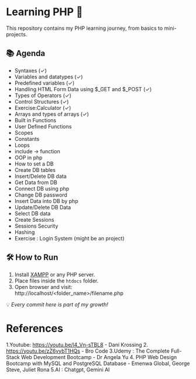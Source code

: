# Learning PHP 🐘

This repository contains my PHP learning journey, from basics to mini-projects.

## 📚 Agenda
- Syntaxes (✓) 
- Variables and datatypes (✓) 
- Predefined variables (✓) 
- Handling HTML Form Data using $_GET and $_POST (✓)  
- Types of Operators (✓)  
- Control Structures (✓)  
- Exercise:Calculator (✓)  
- Arrays and types of arrays (✓) 
- Built in Functions 
- User Defined Functions
- Scopes
- Constants
- Loops
- include -> function
- OOP in php
- How to set a DB
- Create DB tables
- Insert/Delete DB data
- Get Data from DB
- Connect DB using php
- Change DB password
- Insert Data into DB by php
- Update/Delete DB Data
- Select DB data
- Create Sessions
- Sessions Security
- Hashing
- Exercise : Login System (might be an project) 

## 🛠️ How to Run
1. Install [XAMPP](https://www.apachefriends.org/) or any PHP server.
2. Place files inside the `htdocs` folder.
3. Open browser and visit:  
                            http://localhost/<folder_name>/filename.php
   
💡 _Every commit here is part of my growth!_

# References
1.Youtube: https://youtu.be/l4_Vn-sTBL8 - Dani Krossing
2.         https://youtu.be/zZ6vybT1HQs - Bro Code
3.Udemy  : The Complete Full-Stack Web Development Bootcamp - Dr Angela Yu
4.         PHP Web Design Bootcamp with MySQL and PostgreSQL Database - Emenwa Global, George Steve, Juliet Rona
5.AI     : Chatgpt, Gemini AI


